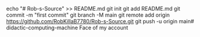 echo "# Rob-s-Source" >> README.md
git init
git add README.md
git commit -m "first commit"
git branch -M main
git remote add origin https://github.com/RobKillaB7780/Rob-s-Source.git
git push -u origin main# didactic-computing-machine
Face of my account 
